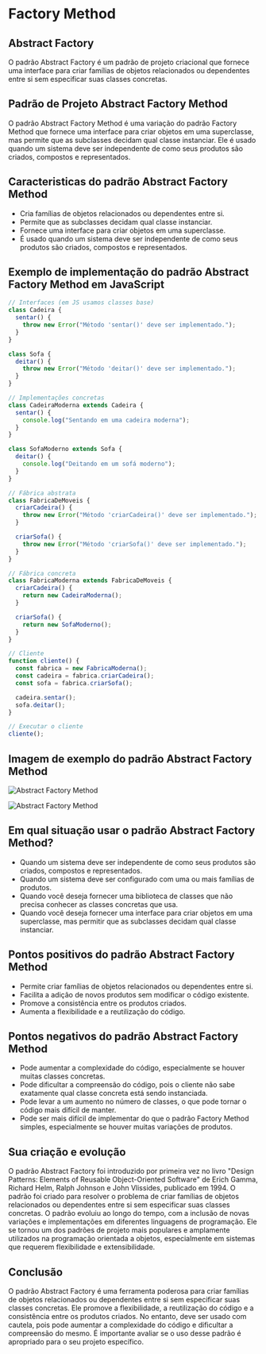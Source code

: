 # Factory Method 
## Abstract Factory

O padrão Abstract Factory é um padrão de projeto criacional que fornece uma interface para criar famílias de objetos relacionados ou dependentes entre si sem especificar suas classes concretas.

## Padrão de Projeto Abstract Factory Method

O padrão Abstract Factory Method é uma variação do padrão Factory Method que fornece uma interface para criar objetos em uma superclasse, mas permite que as subclasses decidam qual classe instanciar. Ele é usado quando um sistema deve ser independente de como seus produtos são criados, compostos e representados.

## Caracteristicas do padrão Abstract Factory Method

- Cria famílias de objetos relacionados ou dependentes entre si.
- Permite que as subclasses decidam qual classe instanciar.
- Fornece uma interface para criar objetos em uma superclasse.
- É usado quando um sistema deve ser independente de como seus produtos são criados, compostos e representados.

## Exemplo de implementação do padrão Abstract Factory Method em JavaScript

```js
// Interfaces (em JS usamos classes base)
class Cadeira {
  sentar() {
    throw new Error("Método 'sentar()' deve ser implementado.");
  }
}

class Sofa {
  deitar() {
    throw new Error("Método 'deitar()' deve ser implementado.");
  }
}

// Implementações concretas
class CadeiraModerna extends Cadeira {
  sentar() {
    console.log("Sentando em uma cadeira moderna");
  }
}

class SofaModerno extends Sofa {
  deitar() {
    console.log("Deitando em um sofá moderno");
  }
}

// Fábrica abstrata
class FabricaDeMoveis {
  criarCadeira() {
    throw new Error("Método 'criarCadeira()' deve ser implementado.");
  }

  criarSofa() {
    throw new Error("Método 'criarSofa()' deve ser implementado.");
  }
}

// Fábrica concreta
class FabricaModerna extends FabricaDeMoveis {
  criarCadeira() {
    return new CadeiraModerna();
  }

  criarSofa() {
    return new SofaModerno();
  }
}

// Cliente
function cliente() {
  const fabrica = new FabricaModerna();
  const cadeira = fabrica.criarCadeira();
  const sofa = fabrica.criarSofa();

  cadeira.sentar();
  sofa.deitar();
}

// Executar o cliente
cliente();
```

## Imagem de exemplo do padrão Abstract Factory Method

![Abstract Factory Method](https://refactoring.guru/images/patterns/content/abstract-factory/abstract-factory-en-3x.png)

![Abstract Factory Method](https://refactoring.guru/images/patterns/diagrams/abstract-factory/problem-pt-br.png?id=98a0309f5f32f1636a423aa9c979595d)

## Em qual situação usar o padrão Abstract Factory Method?

- Quando um sistema deve ser independente de como seus produtos são criados, compostos e representados.
- Quando um sistema deve ser configurado com uma ou mais famílias de produtos.
- Quando você deseja fornecer uma biblioteca de classes que não precisa conhecer as classes concretas que usa.
- Quando você deseja fornecer uma interface para criar objetos em uma superclasse, mas permitir que as subclasses decidam qual classe instanciar.

## Pontos positivos do padrão Abstract Factory Method

- Permite criar famílias de objetos relacionados ou dependentes entre si.
- Facilita a adição de novos produtos sem modificar o código existente.
- Promove a consistência entre os produtos criados.
- Aumenta a flexibilidade e a reutilização do código.

## Pontos negativos do padrão Abstract Factory Method

- Pode aumentar a complexidade do código, especialmente se houver muitas classes concretas.
- Pode dificultar a compreensão do código, pois o cliente não sabe exatamente qual classe concreta está sendo instanciada.
- Pode levar a um aumento no número de classes, o que pode tornar o código mais difícil de manter.
- Pode ser mais difícil de implementar do que o padrão Factory Method simples, especialmente se houver muitas variações de produtos.


## Sua criação e evolução

O padrão Abstract Factory foi introduzido por primeira vez no livro "Design Patterns: Elements of Reusable Object-Oriented Software" de Erich Gamma, Richard Helm, Ralph Johnson e John Vlissides, publicado em 1994. O padrão foi criado para resolver o problema de criar famílias de objetos relacionados ou dependentes entre si sem especificar suas classes concretas.
O padrão evoluiu ao longo do tempo, com a inclusão de novas variações e implementações em diferentes linguagens de programação. Ele se tornou um dos padrões de projeto mais populares e amplamente utilizados na programação orientada a objetos, especialmente em sistemas que requerem flexibilidade e extensibilidade.

## Conclusão

O padrão Abstract Factory é uma ferramenta poderosa para criar famílias de objetos relacionados ou dependentes entre si sem especificar suas classes concretas. Ele promove a flexibilidade, a reutilização do código e a consistência entre os produtos criados. No entanto, deve ser usado com cautela, pois pode aumentar a complexidade do código e dificultar a compreensão do mesmo. É importante avaliar se o uso desse padrão é apropriado para o seu projeto específico.